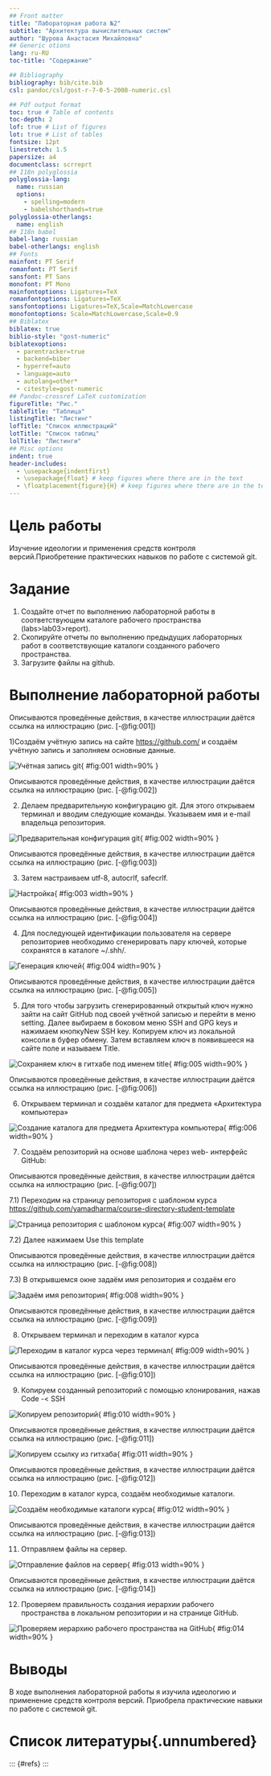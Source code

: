 ```yaml
---
## Front matter
title: "Лабораторная работа №2"
subtitle: "Архитектура вычислительных систем"
author: "Шурова Анастасия Михайловна"
## Generic otions
lang: ru-RU
toc-title: "Содержание"

## Bibliography
bibliography: bib/cite.bib
csl: pandoc/csl/gost-r-7-0-5-2008-numeric.csl

## Pdf output format
toc: true # Table of contents
toc-depth: 2
lof: true # List of figures
lot: true # List of tables
fontsize: 12pt
linestretch: 1.5
papersize: a4
documentclass: scrreprt
## I18n polyglossia
polyglossia-lang:
  name: russian
  options:
	- spelling=modern
	- babelshorthands=true
polyglossia-otherlangs:
  name: english
## I18n babel
babel-lang: russian
babel-otherlangs: english
## Fonts
mainfont: PT Serif
romanfont: PT Serif
sansfont: PT Sans
monofont: PT Mono
mainfontoptions: Ligatures=TeX
romanfontoptions: Ligatures=TeX
sansfontoptions: Ligatures=TeX,Scale=MatchLowercase
monofontoptions: Scale=MatchLowercase,Scale=0.9
## Biblatex
biblatex: true
biblio-style: "gost-numeric"
biblatexoptions:
  - parentracker=true
  - backend=biber
  - hyperref=auto
  - language=auto
  - autolang=other*
  - citestyle=gost-numeric
## Pandoc-crossref LaTeX customization
figureTitle: "Рис."
tableTitle: "Таблица"
listingTitle: "Листинг"
lofTitle: "Список иллюстраций"
lotTitle: "Список таблиц"
lolTitle: "Листинги"
## Misc options
indent: true
header-includes:
  - \usepackage{indentfirst}
  - \usepackage{float} # keep figures where there are in the text
  - \floatplacement{figure}{H} # keep figures where there are in the text
---
```


# Цель работы

Изучение идеологии и применения средств контроля версий.Приобретение практических навыков по работе с системой git.

# Задание

1. Создайте отчет по выполнению лабораторной работы в соответствующем
каталоге рабочего пространства (labs>lab03>report).
2. Скопируйте отчеты по выполнению предыдущих лабораторных работ в
соответствующие каталоги созданного рабочего пространства.
3. Загрузите файлы на github.

# Выполнение лабораторной работы

Описываются проведённые действия, в качестве иллюстрации даётся ссылка на иллюстрацию (рис. [-@fig:001])

1)Создаём учётную запись на сайте https://github.com/ и создаём учётную запись и заполняем основные данные.

![Учётная запись git](image/img1.jpg){ #fig:001 width=90% }

Описываются проведённые действия, в качестве иллюстрации даётся ссылка на иллюстрацию (рис. [-@fig:002])

2) Делаем предварительную конфигурацию git. Для этого открываем терминал и вводим следующие команды. Указываем имя и e-mail владельца репозитория.

![Предварительная конфигурация git](image/img2.jpg){ #fig:002 width=90% }

Описываются проведённые действия, в качестве иллюстрации даётся ссылка на иллюстрацию (рис. [-@fig:003])

3) Затем настраиваем utf-8, autocrlf, safecrlf.

![Настройка](image/img3.jpg){ #fig:003 width=90% }

Описываются проведённые действия, в качестве иллюстрации даётся ссылка на иллюстрацию (рис. [-@fig:004])

4) Для последующей идентификации пользователя на сервере репозиториев необходимо сгенерировать пару ключей, которые сохранятся в каталоге ~/.shh/.

![Генерация ключей](image/img4.jpg){ #fig:004 width=90% }

Описываются проведённые действия, в качестве иллюстрации даётся ссылка на иллюстрацию (рис. [-@fig:005])

5) Для того чтобы загрузить сгенерированный открытый ключ нужно зайти на сайт GitHub под своей учётной записью и перейти в меню setting. Далее выбираем в боковом меню SSH and GPG keys и нажимаем кнопкуNew SSH key. Копируем ключ из локальной консоли в буфер обмену. Затем вставляем ключ в появившееся на сайте поле и называем Title.

![Сохраняем ключ в гитхабе под именем title](image/img5.jpg){ #fig:005 width=90% }

Описываются проведённые действия, в качестве иллюстрации даётся ссылка на иллюстрацию (рис. [-@fig:006])

6) Открываем терминал и создаём каталог для предмета «Архитектура компьютера»

![Создание каталога для предмета Архитектура компьютера](image/img6.jpg){ #fig:006 width=90% }

7) Создаём репозиторий на основе шаблона через web- интерфейс GitHub:

Описываются проведённые действия, в качестве иллюстрации даётся ссылка на иллюстрацию (рис. [-@fig:007])

7.1) Переходим на страницу репозитория с шаблоном курса https://github.com/yamadharma/course-directory-student-template

![Страница репозитория с шаблоном курса](image/img7.jpg){ #fig:007 width=90% }

7.2) Далее нажимаем Use this template

Описываются проведённые действия, в качестве иллюстрации даётся ссылка на иллюстрацию (рис. [-@fig:008])

7.3) В открывшемся окне задаём имя репозитория и создаём его

![Задaём имя репозитория](image/img8.jpg){ #fig:008 width=90% }

Описываются проведённые действия, в качестве иллюстрации даётся ссылка на иллюстрацию (рис. [-@fig:009])

8) Открываем терминал и переходим в каталог курса

![Переходим в каталог курса через терминал](image/img9.jpg){ #fig:009 width=90% }

Описываются проведённые действия, в качестве иллюстрации даётся ссылка на иллюстрацию (рис. [-@fig:010])

9) Копируем созданный репозиторий с помощью клонирования, нажав Code -< SSH

![Копируем репозиторий](image/img10.jpg){ #fig:010 width=90% }

Описываются проведённые действия, в качестве иллюстрации даётся ссылка на иллюстрацию (рис. [-@fig:011])

![Копируем ссылку из гитхаба](image/img11.jpg){ #fig:011 width=90% }

Описываются проведённые действия, в качестве иллюстрации даётся ссылка на иллюстрацию (рис. [-@fig:012])

10) Переходим в каталог курса, создаём необходимые каталоги.

![Создаём необходимые каталоги курса](image/img12.jpg){ #fig:012 width=90% }

Описываются проведённые действия, в качестве иллюстрации даётся ссылка на иллюстрацию (рис. [-@fig:013])

11) Отправляем файлы на сервер.

![Отправление файлов на сервер](image/img13.jpg){ #fig:013 width=90% }

Описываются проведённые действия, в качестве иллюстрации даётся ссылка на иллюстрацию (рис. [-@fig:014])

12) Проверяем правильность создания иерархии рабочего пространства в локальном репозитории и на странице GitHub.

![Проверяем иерархию рабочего пространства на GitHub](image/img14.jpg){ #fig:014 width=90% }

# Выводы

В ходе выполнения лабораторной работы я изучила идеологию и применение средств контроля версий. Приобрела практические навыки по работе с системой git.

# Список литературы{.unnumbered}

::: {#refs}
:::
